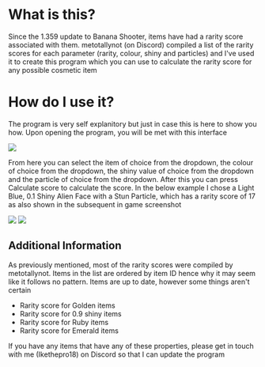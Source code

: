 # What is this?
Since the 1.359 update to Banana Shooter, items have had a rarity score associated with them. metotallynot (on Discord) compiled a list of the rarity scores for each parameter (rarity, colour, shiny and particles) and I've used it to create this program which you can use to calculate the rarity score for any possible cosmetic item

# How do I use it?
The program is very self explanitory but just in case this is here to show you how. Upon opening the program, you will be met with this interface

![](https://camo.githubusercontent.com/0f3998a8ef537b429eb9d5a745ee549129f1dc554118696010355130841a9089/68747470733a2f2f692e696d6775722e636f6d2f596e536f6a6b792e706e67)

From here you can select the item of choice from the dropdown, the colour of choice from the dropdown, the shiny value of choice from the dropdown and the particle of choice from the dropdown. After this you can press Calculate score to calculate the score. In the below example I chose a Light Blue, 0.1 Shiny Alien Face with a Stun Particle, which has a rarity score of 17 as also shown in the subsequent in game screenshot

![](https://camo.githubusercontent.com/167b090b96d6ae2b6f4888d70273eee06417cb0ad2da88f73cfaddb53741e046/68747470733a2f2f692e696d6775722e636f6d2f617746757372562e706e67)
![](https://camo.githubusercontent.com/e189beed3697cae55e6626add230205bb631a87069568b9b1ab95acc3d8cd197/68747470733a2f2f692e696d6775722e636f6d2f326950595459592e706e67)

## Additional Information
As previously mentioned, most of the rarity scores were compiled by metotallynot. Items in the list are ordered by item ID hence why it may seem like it follows no pattern. Items are up to date, however some things aren't certain
- Rarity score for Golden items
- Rarity score for 0.9 shiny items
- Rarity score for Ruby items
- Rarity score for Emerald items

If you have any items that have any of these properties, please get in touch with me (Ikethepro18) on Discord so that I can update the program
